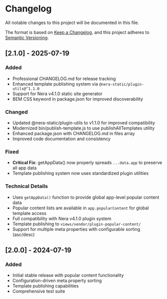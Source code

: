 # Changelog

All notable changes to this project will be documented in this file.

The format is based on [Keep a Changelog](https://keepachangelog.com/en/1.0.0/),
and this project adheres to [Semantic Versioning](https://semver.org/spec/v2.0.0.html).

## [2.1.0] - 2025-07-19

### Added

-   Professional CHANGELOG.md for release tracking
-   Enhanced template publishing system via `@nera-static/plugin-utils@^1.1.0`
-   Support for Nera v4.1.0 static site generator
-   BEM CSS keyword in package.json for improved discoverability

### Changed

-   Updated @nera-static/plugin-utils to v1.1.0 for improved compatibility
-   Modernized bin/publish-template.js to use publishAllTemplates utility
-   Enhanced package.json with CHANGELOG.md in files array
-   Improved code documentation and consistency

### Fixed

-   **Critical Fix**: getAppData() now properly spreads `...data.app` to preserve all app data
-   Template publishing system now uses standardized plugin utilities

### Technical Details

-   Uses `getAppData()` function to provide global app-level popular content data
-   Popular content lists are available in `app.popularContent` for global template access
-   Full compatibility with Nera v4.1.0 plugin system
-   Template publishing to `views/vendor/plugin-popular-content/`
-   Support for multiple meta properties with configurable sorting (asc/desc)

## [2.0.0] - 2024-07-19

### Added

-   Initial stable release with popular content functionality
-   Configuration-driven meta property sorting
-   Template publishing capabilities
-   Comprehensive test suite
